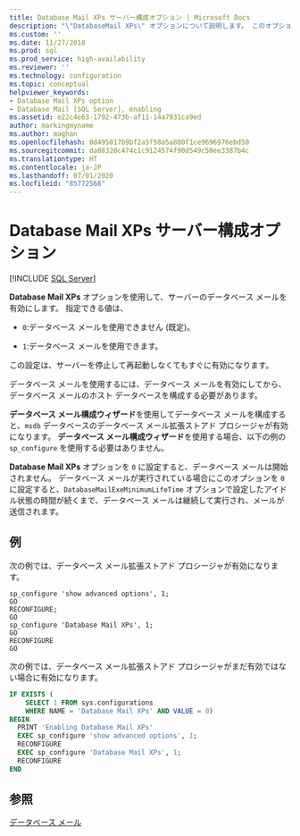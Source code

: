 ```yaml
---
title: Database Mail XPs サーバー構成オプション | Microsoft Docs
description: "\"DatabaseMail XPs\" オプションについて説明します。 このオプションをオンにして、SQL Server でデータベース メールを使用できるようにするさまざまな方法について説明します。"
ms.custom: ''
ms.date: 11/27/2018
ms.prod: sql
ms.prod_service: high-availability
ms.reviewer: ''
ms.technology: configuration
ms.topic: conceptual
helpviewer_keywords:
- Database Mail XPs option
- Database Mail [SQL Server], enabling
ms.assetid: e22c4e63-1792-473b-af11-14a7931ca9ed
author: markingmyname
ms.author: maghan
ms.openlocfilehash: 0d495017b9bf2a5f58a5a880f1ce9696976ebd50
ms.sourcegitcommit: da88320c474c1c9124574f90d549c50ee3387b4c
ms.translationtype: HT
ms.contentlocale: ja-JP
ms.lasthandoff: 07/01/2020
ms.locfileid: "85772568"
---
```

# <a name="database-mail-xps-server-configuration-option"></a>Database Mail XPs サーバー構成オプション

 [!INCLUDE [SQL Server](../../includes/applies-to-version/sqlserver.md)]

**Database Mail XPs** オプションを使用して、サーバーのデータベース メールを有効にします。 指定できる値は、  
  
- `0`:データベース メールを使用できません (既定)。  
  
- `1`:データベース メールを使用できます。  
  
 この設定は、サーバーを停止して再起動しなくてもすぐに有効になります。  
  
 データベース メールを使用するには、データベース メールを有効にしてから、データベース メールのホスト データベースを構成する必要があります。  
  
 **データベース メール構成ウィザード**を使用してデータベース メールを構成すると、`msdb` データベースのデータベース メール拡張ストアド プロシージャが有効になります。 **データベース メール構成ウィザード**を使用する場合、以下の例の `sp_configure` を使用する必要はありません。  
  
 **Database Mail XPs** オプションを `0` に設定すると、データベース メールは開始されません。 データベース メールが実行されている場合にこのオプションを `0` に設定すると、`DatabaseMailExeMinimumLifeTime` オプションで設定したアイドル状態の時間が続くまで、データベース メールは継続して実行され、メールが送信されます。  
  
## <a name="examples"></a>例
 次の例では、データベース メール拡張ストアド プロシージャが有効になります。  
  
```  
sp_configure 'show advanced options', 1;  
GO  
RECONFIGURE;  
GO  
sp_configure 'Database Mail XPs', 1;  
GO  
RECONFIGURE  
GO  
```  

次の例では、データベース メール拡張ストアド プロシージャがまだ有効ではない場合に有効になります。

```sql
IF EXISTS (
    SELECT 1 FROM sys.configurations 
    WHERE NAME = 'Database Mail XPs' AND VALUE = 0)
BEGIN
  PRINT 'Enabling Database Mail XPs'
  EXEC sp_configure 'show advanced options', 1;  
  RECONFIGURE
  EXEC sp_configure 'Database Mail XPs', 1;  
  RECONFIGURE  
END
```

## <a name="see-also"></a>参照
[データベース メール](../../relational-databases/database-mail/database-mail.md)  
